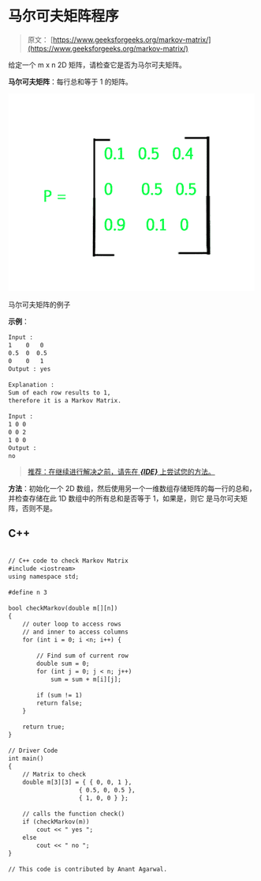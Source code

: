 # 马尔可夫矩阵程序

> 原文： [https://www.geeksforgeeks.org/markov-matrix/](https://www.geeksforgeeks.org/markov-matrix/)

给定一个 m x n 2D 矩阵，请检查它是否为马尔可夫矩阵。

**马尔可夫矩阵**：每行总和等于 1 的矩阵。

![](img/760b59ab20aeb35af4cb0034a2da7a08.png)

马尔可夫矩阵的例子

**示例**：

```
Input :
1    0   0
0.5  0  0.5
0    0   1
Output : yes

Explanation :
Sum of each row results to 1, 
therefore it is a Markov Matrix.

Input :
1 0 0
0 0 2
1 0 0
Output :
no

```

> [推荐：在继续进行解决之前，请先在 ***{IDE}*** 上尝试您的方法。](https://ide.geeksforgeeks.org/)

**方法**：初始化一个 2D 数组，然后使用另一个一维数组存储矩阵的每一行的总和，并检查存储在此 1D 数组中的所有总和是否等于 1，如果是，则它 是马尔可夫矩阵，否则不是。

## C++ 

```

// C++ code to check Markov Matrix 
#include <iostream> 
using namespace std; 

#define n 3 

bool checkMarkov(double m[][n]) 
{ 
    // outer loop to access rows 
    // and inner to access columns 
    for (int i = 0; i <n; i++) { 

        // Find sum of current row 
        double sum = 0; 
        for (int j = 0; j < n; j++) 
            sum = sum + m[i][j]; 

        if (sum != 1) 
        return false; 
    } 

    return true; 
} 

// Driver Code 
int main()  
{ 
    // Matrix to check 
    double m[3][3] = { { 0, 0, 1 }, 
                    { 0.5, 0, 0.5 }, 
                    { 1, 0, 0 } }; 

    // calls the function check() 
    if (checkMarkov(m)) 
        cout << " yes "; 
    else
        cout << " no "; 
} 

// This code is contributed by Anant Agarwal. 

```
